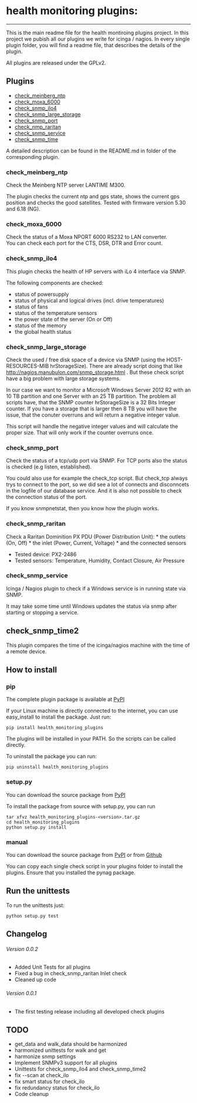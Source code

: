# health monitoring plugins:
---

This is the main readme file for the health montiroing plugins project. In this project we pubish all our plugins we write for icinga / nagios.
In every single plugin folder, you will find a readme file, that describes the details of the plugin.

All plugins are released under the GPLv2.


## Plugins

- [check_meinberg_ntp](health_monitoring_plugins/check_meinberg_ntp/README.md)
- [check_moxa_6000](health_monitoring_plugins/check_moxa_6000/README.md)
- [check_snmp_ilo4](health_monitoring_plugins/check_snmp_ilo4/README.md)
- [check_snmp_large_storage](health_monitoring_plugins/check_snmp_large_storage/README.md)
- [check_snmp_port](health_monitoring_plugins/check_snmp_port/README.md)
- [check_nmp_raritan](health_monitoring_plugins/check_nmp_raritan/README.md)
- [check_snmp_service](health_monitoring_plugins/check_snmp_service/README.md)
- [check_snmp_time](health_monitoring_plugins/check_snmp_time/README.md)

A detailed description can be found in the README.md in folder of the corresponding plugin.

### check_meinberg_ntp

Check the Meinberg NTP server LANTIME M300.

The plugin checks the current ntp and gps state, shows the current gps position and checks the good satellites.
Tested with firmware version 5.30 and 6.18 (NG).

### check_moxa_6000

Check the status of a Moxa NPORT 6000 RS232 to LAN converter.  
You can check each port for the CTS, DSR, DTR and Error count.

### check_snmp_ilo4

This plugin checks the health of HP servers with iLo 4 interface via SNMP.

The following components are checked:

- status of powersupply
- status of physical and logical drives (incl. drive temperatures)
- status of fans
- status of the temperature sensors
- the power state of the server (On or Off)
- status of the memory
- the global health status


### check_snmp_large_storage

Check the used / free disk space of a device via SNMP (using the HOST-RESOURCES-MIB hrStorageSize).
There are already script doing that like http://nagios.manubulon.com/snmp_storage.html . But these check script have a big problem with large storage systems. 

In our case we want to monitor a Microsoft Windows Server 2012 R2 with an 10 TB partition and one Server with an 25 TB partition. The problem all scripts have, that the SNMP counter hrStorageSize is a 32 Bits
Integer counter. If you have a storage that is larger then 8 TB you will have the issue, that the conuter overruns and will return a negative integer value.

This script will handle the negative integer values and will calculate the proper size. That will only work if the counter overruns once.

### check_snmp_port

Check the status of a tcp/udp port via SNMP. For TCP ports also the status is checked (e.g listen, established).

You could also use for example the check_tcp script. But check_tcp always trys to connect to the port, so we did see a lot of connects and disconncets in the logfile of our database service. And it is also not possible to check the connection status of the port.

If you know snmpnetstat, then you know how the plugin works.


### check_snmp_raritan

Check a Raritan Dominition PX PDU (Power Distribution Unit):
    * the outlets (On, Off)
    * the inlet (Power, Current, Voltage)
    * and the connected sensors

* Tested device: PX2-2486
* Tested sensors: Temperature, Humidity, Contact Closure, Air Pressure


### check_snmp_service

Icinga / Nagios plugin to check if a Windows service is in running state via SNMP.

It may take some time until Windows updates the status via snmp after starting or stopping a service.


## check_snmp_time2

This plugin compares the time of the icinga/nagios machine with the time of a remote device.


## How to install

###  pip

The complete plugin package is available at [PyPI](https://pypi.python.org/pypi/health_monitoring_plugins)

If your Linux machine is directly connected to the internet, you can use easy_install to install the package.
Just run:

    pip install health_monitoring_plugins
    
The plugins will be installed in your PATH. So the scripts can be called directly.

To uninstall the package you can run:

    pip uninstall health_monitoring_plugins

### setup.py

You can download the source package from [PyPI](https://pypi.python.org/pypi/health_monitoring_plugins)

To install the package from source with setup.py, you can run

    tar xfvz health_monitoring_plugins-<version>.tar.gz
    cd health_monitoring_plugins
    python setup.py install

### manual

You can download the source package from [PyPI](https://pypi.python.org/pypi/health_monitoring_plugins) or from [Github](https://github.com/rsmuc/health_monitoring_plugins)

You can copy each single check script in your plugins folder to install the plugins.
Ensure that you installed the pynag package.

## Run the unittests

To run the unittests just:

    python setup.py test

## Changelog

###### Version 0.0.2

* Added Unit Tests for all plugins
* Fixed a bug in check_snmp_raritan Inlet check
* Cleaned up code

###### Version 0.0.1

* The first testing release including all developed check plugins

## TODO

* get_data and walk_data should be harmonized
* harmonized unittests for walk and get
* harmonize snmp settings
* Implement SNMPv3 support for all plugins
* Unittests for check_snmp_ilo4 and check_snmp_time2
* fix --scan at check_ilo
* fix smart status for check_ilo
* fix redundancy status for check_ilo
* Code cleanup